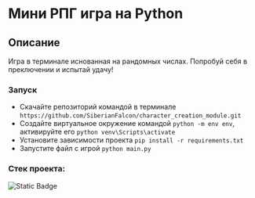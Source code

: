 # Мини РПГ игра на Python 
## Описание
Игра в терминале иснованная на рандомных числах. Попробуй себя в преключении и испытай удачу!

### Запуск
* Скачайте репозиторий командой в терминале ```https://github.com/SiberianFalcon/character_creation_module.git```
* Создайте виртуальное окружение командой ```python -m env env```, активируйте его ```python venv\Scripts\activate```
* Установите зависимости проекта ```pip install -r requirements.txt```
* Запустите файл с игрой ```python main.py```

### Стек проекта:
![Static Badge](https://img.shields.io/badge/Python-gray)
